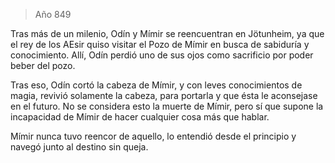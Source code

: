 > Año 849

Tras más de un milenio, Odín y Mímir se reencuentran en Jötunheim, ya que el rey de los AEsir quiso visitar el Pozo de Mímir en busca de sabiduría y conocimiento. Allí, Odín perdió uno de sus ojos como sacrificio por poder beber del pozo.

Tras eso, Odín cortó la cabeza de Mímir, y con leves conocimientos de magia, revivió solamente la cabeza, para portarla y que ésta le aconsejase en el futuro. No se considera esto la muerte de Mímir, pero sí que supone la incapacidad de Mímir de hacer cualquier cosa más que hablar.

Mímir nunca tuvo reencor de aquello, lo entendió desde el principio y navegó junto al destino sin queja.